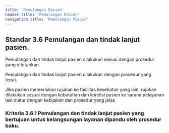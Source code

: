 ```yaml
---
title: 'Pemulangan Pasien'
header.title: 'Pemulangan Pasien'
navigation.title: 'Pemulangan Pasien'
---
```


## Standar 3.6 Pemulangan dan tindak lanjut pasien. 



Pemulangan dan tindak lanjut pasien dilakukan sesuai dengan prosedur yang ditetapkan. 

Pemulangan dan tindak lanjut pasien dilakukan dengan prosedur yang tepat. 

Jika pasien memerlukan rujukan ke fasilitas kesehatan yang lain, rujukan dilakukan sesuai dengan kebutuhan dan kondisi pasien ke sarana pelayanan lain diatur dengan kebijakan dan prosedur yang jelas 

### Kriteria 3.6.1 Pemulangan dan tindak lanjut pasien yang bertujuan untuk kelangsungan layanan dipandu oleh prosedur baku. 


